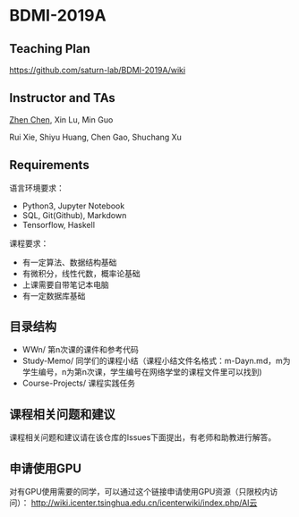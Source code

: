 # BDMI-2019A

## Teaching Plan 

https://github.com/saturn-lab/BDMI-2019A/wiki

## Instructor and TAs

[Zhen Chen](http://www.icenter.tsinghua.edu.cn/faculty/chenzhen/), Xin Lu, Min Guo

Rui Xie, Shiyu Huang, Chen Gao, Shuchang Xu

## Requirements

语言环境要求：

- Python3, Jupyter Notebook
- SQL, Git(Github), Markdown
- Tensorflow, Haskell

课程要求：

- 有一定算法、数据结构基础
- 有微积分，线性代数，概率论基础
- 上课需要自带笔记本电脑
- 有一定数据库基础

## 目录结构

- WWn/ 第n次课的课件和参考代码
- Study-Memo/ 同学们的课程小结（课程小结文件名格式：m-Dayn.md，m为学生编号，n为第n次课，学生编号在网络学堂的课程文件里可以找到)
- Course-Projects/ 课程实践任务

## 课程相关问题和建议

课程相关问题和建议请在该仓库的Issues下面提出，有老师和助教进行解答。

## 申请使用GPU

对有GPU使用需要的同学，可以通过这个链接申请使用GPU资源（只限校内访问）：
http://wiki.icenter.tsinghua.edu.cn/icenterwiki/index.php/AI云


